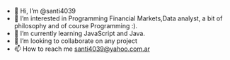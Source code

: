 - 👋 Hi, I’m @santi4039
- 👀 I’m interested in Programming Financial Markets,Data analyst, a bit of philosophy and of course Programming :).
- 🌱 I’m currently learning JavaScript and Java. 
- 💞️ I’m looking to collaborate on any project
- 📫 How to reach me santi4039@yahoo.com.ar

<!---
santi4039/santi4039 is a ✨ special ✨ repository because its `README.md` (this file) appears on your GitHub profile.
You can click the Preview link to take a look at your changes.
--->
